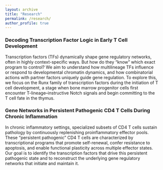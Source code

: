 ```yaml
---
layout: archive
title: "Research"
permalink: /research/
author_profile: true
---
```


### Decoding Transcription Factor Logic in Early T Cell Development

Transcription factors (TFs) dynamically shape gene regulatory networks, often in highly context-specific ways. But how do they “know” which exact program to control? We aim to understand how multilineage TFs influence or respond to developmental chromatin dynamics, and how combinatorial actions with partner factors uniquely guide gene regulation. To explore this, we focus on the Runx family of transcription factors during the initiation of T cell development, a stage when bone marrow progenitor cells first encounter T-lineage–instructive Notch signals and begin committing to the T cell fate in the thymus.



### Gene Networks in Persistent Pathogenic CD4 T Cells During Chronic Inflammation

In chronic inflammatory settings, specialized subsets of CD4 T cells sustain pathology by continuously replenishing proinflammatory effector pools. These “persistent pathogenic” CD4 T cells are characterized by transcriptional programs that promote self-renewal, confer resistance to apoptosis, and enable functional plasticity across multiple effector states. Our goal is to identify the transcription factors that drive this persistent pathogenic state and to reconstruct the underlying gene regulatory networks that initiate and maintain it.

